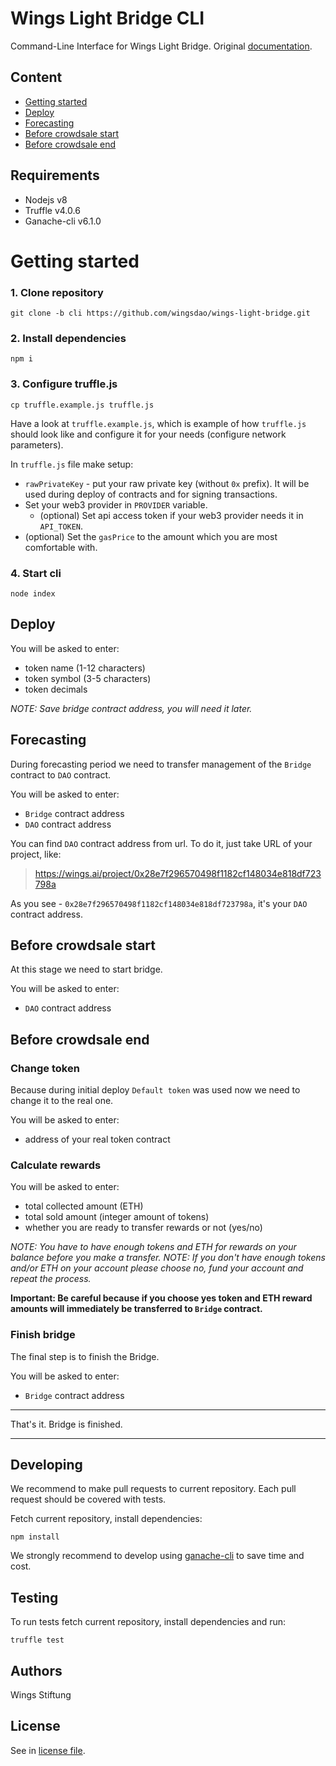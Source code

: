# Wings Light Bridge CLI

Command-Line Interface for Wings Light Bridge.
Original [documentation](https://github.com/WingsDao/wings-light-bridge/tree/master#wings-light-bridge).

## Content
 - [Getting started](https://github.com/WingsDao/wings-light-bridge/tree/cli#getting-started)
 - [Deploy](https://github.com/WingsDao/wings-light-bridge/tree/cli#deploy)
 - [Forecasting](https://github.com/WingsDao/wings-light-bridge/tree/cli#forecasting)
 - [Before crowdsale start](https://github.com/WingsDao/wings-light-bridge/tree/cli#before-crowdsale-start)
 - [Before crowdsale end](https://github.com/WingsDao/wings-light-bridge/tree/cli#before-crowdsale-end)

## Requirements

- Nodejs v8
- Truffle v4.0.6
- Ganache-cli v6.1.0

# Getting started

### 1. Clone repository

```
git clone -b cli https://github.com/wingsdao/wings-light-bridge.git
```

### 2. Install dependencies

```
npm i
```

### 3. Configure truffle.js

```
cp truffle.example.js truffle.js
```
Have a look at `truffle.example.js`, which is example of how `truffle.js` should look like and configure it for your needs (configure network parameters).

In `truffle.js` file make setup:
 - `rawPrivateKey` - put your raw private key (without `0x` prefix). It will be used during deploy of contracts and for signing transactions.
 - Set your web3 provider in `PROVIDER` variable.  
   - (optional) Set api access token if your web3 provider needs it in `API_TOKEN`.
 - (optional) Set the `gasPrice` to the amount which you are most comfortable with.

### 4. Start cli

```
node index
```

## Deploy

You will be asked to enter:
 - token name (1-12 characters)
 - token symbol (3-5 characters)
 - token decimals

*NOTE: Save bridge contract address, you will need it later.*

## Forecasting

During forecasting period we need to transfer management of the `Bridge` contract to `DAO` contract.

You will be asked to enter:
 - `Bridge` contract address
 - `DAO` contract address

You can find `DAO` contract address from url.
To do it, just take URL of your project, like:

> https://wings.ai/project/0x28e7f296570498f1182cf148034e818df723798a

As you see - `0x28e7f296570498f1182cf148034e818df723798a`, it's your `DAO` contract address.

## Before crowdsale start

At this stage we need to start bridge.

You will be asked to enter:
 - `DAO` contract address

## Before crowdsale end

### Change token

Because during initial deploy `Default token` was used now we need to change it to the real one.

You will be asked to enter:
 - address of your real token contract

### Calculate rewards

You will be asked to enter:
 - total collected amount (ETH)
 - total sold amount (integer amount of tokens)
 - whether you are ready to transfer rewards or not (yes/no)

*NOTE: You have to have enough tokens and ETH for rewards on your balance before you make a transfer.*
*NOTE: If you don't have enough tokens and/or ETH on your account please choose no, fund your account and repeat the process.*

**Important: Be careful because if you choose yes token and ETH reward amounts will immediately be transferred to `Bridge` contract.**

### Finish bridge

The final step is to finish the Bridge.

You will be asked to enter:
 - `Bridge` contract address

---

That's it. Bridge is finished.

---

## Developing

We recommend to make pull requests to current repository. Each pull request should be covered with tests.

Fetch current repository, install dependencies:

    npm install

We strongly recommend to develop using [ganache-cli](https://github.com/trufflesuite/ganache-cli) to save time and cost.

## Testing

To run tests fetch current repository, install dependencies and run:

    truffle test

## Authors

Wings Stiftung

## License

See in [license file](https://github.com/WingsDao/wings-light-integration/blob/master/LICENSE).
